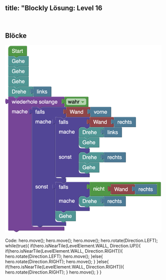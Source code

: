 title: "Blockly Lösung: Level 16
---
​
## Blöcke
![solution](doc/produs_unterlagen/solution/blockly/img/loesung_level_22.png)

Code:
hero.move();
hero.move();
hero.move();
hero.rotate(Direction.LEFT);
while(true){
    if(hero.isNearTile(LevelElement.WALL, Direction.UP)){
        if(hero.isNearTile(LevelElement.WALL, Direction.RIGHT)){
            hero.rotate(Direction.LEFT);
            hero.move();
        }else{
            hero.rotate(Direction.RIGHT);
            hero.move();
        }
    }else{
        if(!hero.isNearTile(LevelElement.WALL, Direction.RIGHT)){
            hero.rotate(Direction.RIGHT);
        }
        hero.move();
    }
}